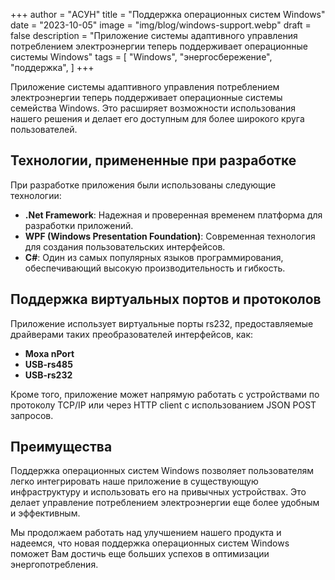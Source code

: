 +++
author = "АСУН"
title = "Поддержка операционных систем Windows"
date = "2023-10-05"
image = "img/blog/windows-support.webp"
draft = false
description = "Приложение системы адаптивного управления потреблением электроэнергии теперь поддерживает операционные системы Windows"
tags = [
    "Windows",
    "энергосбережение",
    "поддержка",
]
+++

Приложение системы адаптивного управления потреблением электроэнергии теперь поддерживает операционные системы семейства Windows. Это расширяет возможности использования нашего решения и делает его доступным для более широкого круга пользователей.

<!--more-->

## Технологии, примененные при разработке

При разработке приложения были использованы следующие технологии:

- **.Net Framework**: Надежная и проверенная временем платформа для разработки приложений.
- **WPF (Windows Presentation Foundation)**: Современная технология для создания пользовательских интерфейсов.
- **C#**: Один из самых популярных языков программирования, обеспечивающий высокую производительность и гибкость.

## Поддержка виртуальных портов и протоколов

Приложение использует виртуальные порты rs232, предоставляемые драйверами таких преобразователей интерфейсов, как:

- **Moxa nPort**
- **USB-rs485**
- **USB-rs232**

Кроме того, приложение может напрямую работать с устройствами по протоколу TCP/IP или через HTTP client с использованием JSON POST запросов.

## Преимущества

Поддержка операционных систем Windows позволяет пользователям легко интегрировать наше приложение в существующую инфраструктуру и использовать его на привычных устройствах. Это делает управление потреблением электроэнергии еще более удобным и эффективным.

Мы продолжаем работать над улучшением нашего продукта и надеемся, что новая поддержка операционных систем Windows поможет Вам достичь еще больших успехов в оптимизации энергопотребления.
